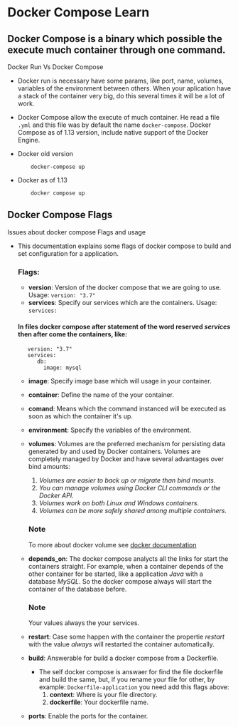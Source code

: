 # Docker Compose Learn

 ## Docker Compose is a binary which possible the execute much container through one command.
 
 Docker Run Vs Docker Compose
  -  Docker run is necessary have some params, like port, name, volumes, variables of the environment between others.
  When your aplication have a stack of the container very big, do this several times it will be a lot of work.
  -  Docker Compose allow the execute of much container. He read a file  ``.yml`` and this file was by default the
  name ``docker-compose``. Docker Compose as of 1.13 version, include native support of the Docker Engine.
            
  -  Docker old version
              
        ```
            docker-compose up
        ```
  -  Docker as of 1.13
      
             docker compose up
             
  ## Docker Compose Flags
  
  Issues about docker compose Flags and usage
   - This documentation explains some flags of docker compose to build and set configuration for a application.
     ### Flags:
     - **version**: Version of the docker compose that we are going to use. Usage:  ``version: "3.7"``
     - **services**: Specify our services which are the containers. Usage:  ``services:``
     #### In files docker compose after statement of the word reserved *services* then after come the containers, like:
        ```
           version: "3.7"
           services: 
              db:
                image: mysql
        ```

     - **image**: Specify image base which will usage in your container.
     - **container**: Define the name of the your container.
     - **comand**: Means which the command instanced will be executed as soon as which the container it's up.
     - **environment**: Specify the variables of the environment.
     - **volumes**: Volumes are the preferred mechanism for persisting data generated by and used by Docker containers. Volumes are completely managed by Docker and have several advantages over bind amounts:
         1. *Volumes are easier to back up or migrate than bind mounts.*
         2. *You can manage volumes using Docker CLI commands or the Docker API.*
         3. *Volumes work on both Linux and Windows containers.*
         4. *Volumes can be more safely shared among multiple containers.*

         ### Note
         To more about docker volume see [docker documentation](https://docs.docker.com/storage/volumes/)
     - **depends_on**: The docker compose analycts all the links for start the containers straight. For example, when a container depends of the other container for be started, like a application *Java* with a database *MySQL*. So the docker compose always will start the container of the database before.
         ### Note
         Your values always the your services.
     - **restart**: Case some happen with the container the propertie *restart* with the value *always* will restarted the container automatically.
     - **build**: Answerable for build a docker compose from a Dockerfile.
          - The self docker compose is answaer for find the file dockerfile and build the same, but, if you rename your file for other, by example: `Dockerfile-application` you need add this flags above:
             1. **context**: Where is your file directory.
             2. **dockerfile**: Your dockerfile name.
     - **ports**: Enable the ports for the container.